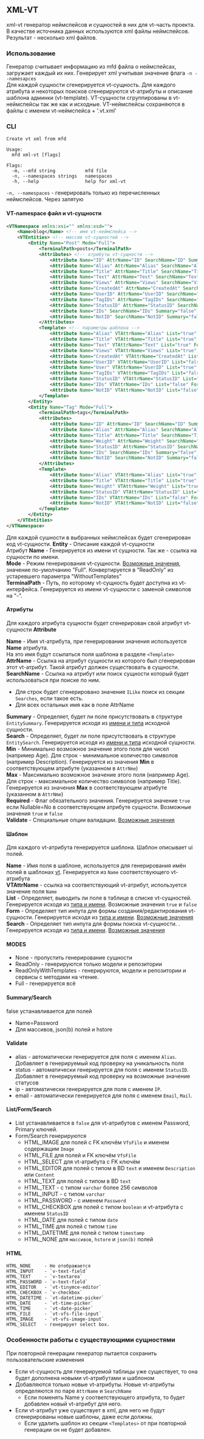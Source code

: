 ## XML-VT

xml-vt генератор неймспейсов и сущностей в них для vt-часть проекта. В качестве источника данных используются xml файлы неймспейсов. Результат - несколько xml файлов.

### Использование

Генератор считывает информацию из mfd файла о неймспейсах, загружает каждый их них. Генерирует xml учитывая значение флага `-n --namesapces`    
Для каждой сущности сгенерируется vt-сущность. Для каждого атрибута и некоторых поисков сгенерируются vt-атрибуты и описание шаблона админки (vt-template).
VT-сущности сгруппированы в vt-неймспейсы так же как и исходные. VT-неймспейсы сохраняются в файлы с именем vt-неймспейса + '.vt.xml' 

### CLI
```
Create vt xml from mfd

Usage:
  mfd xml-vt [flags]

Flags:
  -m, --mfd string           mfd file
  -n, --namespaces strings   namespaces
  -h, --help                 help for xml-vt
```

`-n, --namespaces` - генерировать только из перечисленных неймспейсов. Через запятую

#### VT-namespace файл и vt-сущности

```xml
<VTNamespace xmlns:xsi="" xmlns:xsd="">
    <Name>blog</Name> <!-- имя vt-неймспейса -->
    <VTEntities> <!-- массив vt-сущностей -->
        <Entity Name="Post" Mode="Full">
            <TerminalPath>posts</TerminalPath>
            <Attributes> <!-- атрибуты vt-сущности -->
                <Attribute Name="ID" AttrName="ID" SearchName="ID" Summary="true" Search="true" Max="0" Min="0" Required="false" Validate=""></Attribute>
                <Attribute Name="Alias" AttrName="Alias" SearchName="Alias" Summary="true" Search="true" Max="255" Min="0" Required="true" Validate="alias"></Attribute>
                <Attribute Name="Title" AttrName="Title" SearchName="TitleILike" Summary="true" Search="true" Max="255" Min="0" Required="true" Validate=""></Attribute>
                <Attribute Name="Text" AttrName="Text" SearchName="TextILike" Summary="true" Search="true" Max="0" Min="0" Required="true" Validate=""></Attribute>
                <Attribute Name="Views" AttrName="Views" SearchName="Views" Summary="true" Search="true" Max="0" Min="0" Required="true" Validate=""></Attribute>
                <Attribute Name="CreatedAt" AttrName="CreatedAt" SearchName="CreatedAt" Summary="true" Search="true" Max="0" Min="0" Required="false" Validate=""></Attribute>
                <Attribute Name="UserID" AttrName="UserID" SearchName="UserID" Summary="true" Search="true" Max="0" Min="0" Required="true" Validate=""></Attribute>
                <Attribute Name="TagIDs" AttrName="TagIDs" SearchName="TagIDs" Summary="false" Search="false" Max="0" Min="0" Required="false" Validate=""></Attribute>
                <Attribute Name="StatusID" AttrName="StatusID" SearchName="StatusID" Summary="true" Search="true" Max="0" Min="0" Required="true" Validate="status"></Attribute>
                <Attribute Name="IDs" SearchName="IDs" Summary="false" Search="true" Max="0" Min="0" Required="false" Validate=""></Attribute>
                <Attribute Name="NotID" SearchName="NotID" Summary="false" Search="true" Max="0" Min="0" Required="false" Validate=""></Attribute>
            </Attributes>
            <Template> <!-- параметры шаблона -->
                <Attribute Name="Alias" VTAttrName="Alias" List="true" Form="HTML_INPUT" Search="HTML_INPUT"></Attribute>
                <Attribute Name="Title" VTAttrName="Title" List="true" Form="HTML_INPUT" Search="HTML_INPUT"></Attribute>
                <Attribute Name="Text" VTAttrName="Text" List="true" Form="HTML_TEXT" Search="HTML_TEXT"></Attribute>
                <Attribute Name="Views" VTAttrName="Views" List="true" Form="HTML_INPUT" Search="HTML_INPUT"></Attribute>
                <Attribute Name="CreatedAt" VTAttrName="CreatedAt" List="false" Form="HTML_NONE" Search="HTML_DATETIME"></Attribute>
                <Attribute Name="UserID" VTAttrName="UserID" List="false" FKOpts="id" Form="HTML_INPUT" Search="HTML_INPUT"></Attribute>
                <Attribute Name="User" VTAttrName="UserID" List="true" FKOpts="id" Form="" Search="HTML_NONE"></Attribute>
                <Attribute Name="TagIDs" VTAttrName="TagIDs" List="false" FKOpts="alias" Form="HTML_SELECT" Search="HTML_NONE"></Attribute>
                <Attribute Name="StatusID" VTAttrName="StatusID" List="true" Form="HTML_INPUT" Search="HTML_INPUT"></Attribute>
                <Attribute Name="IDs" VTAttrName="IDs" List="false" Form="HTML_NONE" Search="HTML_SELECT"></Attribute>
                <Attribute Name="NotID" VTAttrName="NotID" List="false" Form="HTML_NONE" Search="HTML_INPUT"></Attribute>
            </Template>
        </Entity>
        <Entity Name="Tag" Mode="Full">
            <TerminalPath>tags</TerminalPath>
            <Attributes>
                <Attribute Name="ID" AttrName="ID" SearchName="ID" Summary="true" Search="true" Max="0" Min="0" Required="false" Validate=""></Attribute>
                <Attribute Name="Alias" AttrName="Alias" SearchName="Alias" Summary="true" Search="true" Max="255" Min="0" Required="true" Validate="alias"></Attribute>
                <Attribute Name="Title" AttrName="Title" SearchName="TitleILike" Summary="true" Search="true" Max="255" Min="0" Required="true" Validate=""></Attribute>
                <Attribute Name="Weight" AttrName="Weight" SearchName="Weight" Summary="true" Search="true" Max="0" Min="0" Required="false" Validate=""></Attribute>
                <Attribute Name="StatusID" AttrName="StatusID" SearchName="StatusID" Summary="true" Search="true" Max="0" Min="0" Required="true" Validate="status"></Attribute>
                <Attribute Name="IDs" SearchName="IDs" Summary="false" Search="true" Max="0" Min="0" Required="false" Validate=""></Attribute>
                <Attribute Name="NotID" SearchName="NotID" Summary="false" Search="true" Max="0" Min="0" Required="false" Validate=""></Attribute>
            </Attributes>
            <Template>
                <Attribute Name="Alias" VTAttrName="Alias" List="true" Form="HTML_INPUT" Search="HTML_INPUT"></Attribute>
                <Attribute Name="Title" VTAttrName="Title" List="true" Form="HTML_INPUT" Search="HTML_INPUT"></Attribute>
                <Attribute Name="Weight" VTAttrName="Weight" List="true" Form="HTML_INPUT" Search="HTML_INPUT"></Attribute>
                <Attribute Name="StatusID" VTAttrName="StatusID" List="true" Form="HTML_INPUT" Search="HTML_INPUT"></Attribute>
                <Attribute Name="IDs" VTAttrName="IDs" List="false" Form="HTML_NONE" Search="HTML_SELECT"></Attribute>
                <Attribute Name="NotID" VTAttrName="NotID" List="false" Form="HTML_NONE" Search="HTML_INPUT"></Attribute>
            </Template>
        </Entity>
    </VTEntities>
</VTNamespace>
``` 

Для каждой сушности в выбранных неймспейсах будет сгенерирован код vt-сущности.
**Entity** - Описание каждой vt-сущности   
Атрибут **Name** - Генерируется из имени vt сущности. Так же - ссылка на сущности по имени.   
**Mode** - Режим генерирования vt-сущности. [Возможные значения](#modes), значение по-умолчанию "Full". Конвертируется в "ReadOnly" из устаревшего параметра "WithoutTemplates"    
**TerminalPath** - Путь, по которому vt-сущность будет доступна из vt-интерфейса. Генерируется из имени vt-сущности с заменой символов на "-". 

#### Атрибуты 

Для каждого атрибута сущности будет сгенерирован свой атрибут vt-сущности **Attribute** 

**Name** - Имя vt-атрибута, при генерировании значения используется **Name** атрибута.  
На это имя будут ссылаться поля шаблона в разделе `<Template>`   
**AttrName** - Ссылка на атрибут сущности из которого был сгенерирован этот vt-атрибут. Такой атрибут должен существовать в сущности.   
**SearchName** - Ссылка на атрибут или поиск сущности который будет использоваться при поиске по ним.  
 * Для строк будет сгенерировано значение `ILike` поиск из секции `Searches`, если такое есть.  
 * Для всех остальных имя как в поле AttrName  
 
**Summary** - Определяет, будет ли поле присутствовать в структуре `EntitySummary`. Генерируется исходя из [имени и типа](#summarysearch) исходной сущности.    
**Search** -  Определяет, будет ли поле присутствовать в структуре `EntitySearch`. Генерируется исходя из [имени и типа](#summarysearch) исходной сущности.  
**Min** - Минимально возможное значение этого поля для чисел (например Age). Для строк - минимальное количество символов (например Description). Генерируется из значения **Min** в соответствующем атрибуте (указанном в `AttrNme`)   
**Max** - Максимально возможное значение этого поля (например Age). Для строк - максимальное количество символов (например Title). Генерируется из значения **Max** в соответствующем атрибуте (указанном в `AttrNme`)   
**Required** - Флаг обязательного значения. Генерируется значение `true` если Nullable=No в соответствующем атрибуте сущности. Возможные значения `true` и `false`  
**Validate** - Специальные опции валидации. [Возможные значения](#validate)   

#### Шаблон

Для каждого vt-атрибута генерируется шаблона. Шаблон описывает ui полей.

**Name** - Имя поля в шаблоне, используется для генерирования имён полей в шаблонах [vt](/generators/model). Генерируется из `Name` соответствующего vt-атрибута  
**VTAttrName** - ссылка на соответствующий vt-атрибут, используется значение поля `Name`  
**List** - Определяет, выводить ли поле в таблице в списке vt-сущностей. Генерируется исходя из [типа и имени](#listformsearch). Возможные значения `true` и `false`  
**Form** - Определяет тип инпута для формы создания/редактирования vt-сущности. Генерируется исходя из [типа и имени](#listformsearch). [Возможные значения](#html)  
**Search** - Определяет тип инпута для формы поиска vt-сущности. . Генерируется исходя из [типа и имени](#listformsearch). [Возможные значения](#html)  

#### MODES

- None - пропустить генерирование сущности
- ReadOnly - генерируются только модели и репозитории
- ReadOnlyWithTemplates - генерируются, модели и репозитории и сервисы с методами на чтение. 
- Full - генерируется всё

#### Summary/Search

false устанавливается для полей
* Name=Password
* Для массивов, json(b) полей и hstore

#### Validate

- alias - автоматически генерируется для поля с именем `Alias`. Добавляет в генерируемый код проверку на уникальность поля
- status - автоматически генерируется для поля с именем `StatusID`. Добавляет в генерируемый код проверку на возможные значение статусов
- ip -  автоматически генерируется для поля с именем `IP`.
- email - автоматически генерируется для поля с именем `Email`, `Mail`.

#### List/Form/Search
- List устанавливается в `false` для vt-атрибутов с именем Password, Primary ключей.
- Form/Search генерируются
  - HTML_IMAGE для полей c FK ключём `VfsFile` и именем содержащим `Image`
  - HTML_FILE для полей и FK ключём `VfsFile`
  - HTML_SELECT для vt-атрибута с FK ключём
  - HTML_EDITOR для полей с типом в BD `text` и именем `Description` или `Content` 
  - HTML_TEXT для полей с типом в BD `text`
  - HTML_TEXT - с типом `varchar` более 256 символов
  - HTML_INPUT - с типом `varchar`
  - HTML_PASSWORD - c именем `Password` 
  - HTML_CHECKBOX для полей с типом `boolean` и vt-атрибута с именем `StatusID`
  - HTML_DATE для полей с типом `date`
  - HTML_TIME для полей с типом `time`
  - HTML_DATETIME для полей с типом `timestamp`
  - HTML_NONE для `массивов`, `hstore` и `json(b)` полей

#### HTML
```
HTML_NONE     - Не отображается
HTML_INPUT    - `v-text-field`
HTML_TEXT     - `v-textarea`
HTML_PASSWORD - `v-text-field`
HTML_EDITOR   - `vt-tinymce-editor`
HTML_CHECKBOX - `v-checkbox`
HTML_DATETIME - `vt-datetime-picker`
HTML_DATE     - `vt-time-picker`
HTML_TIME     - `vt-date-picker`
HTML_FILE     - `vt-vfs-file-input`
HTML_IMAGE    - `vt-vfs-image-input`
HTML_SELECT   - генерирует select box.
```

### Особенности работы с существующими сущностями

При повторной генерации генератор пытается сохранить пользовательские изменения
- Если vt-сущность для генерируемой таблицы уже существует, то она будет дополнена новыми vt-атрибутами и шаблоном
- Добавляются только новые vt-атрибуты. Новые vt-атрибуты определяются по паре `AttrName` и `SearchName`
  - Если поменять Name у соответствующего атрибута, то будет добавлен новый vt-атрибут для него.
- Если vt-атрибут уже существует в xml, для него не будут сгенерированы новые шаблоны, даже если должны.
  - Если удалить шаблон из секции `<Templates>` от при повторной генерации он не будет добавлен.    

